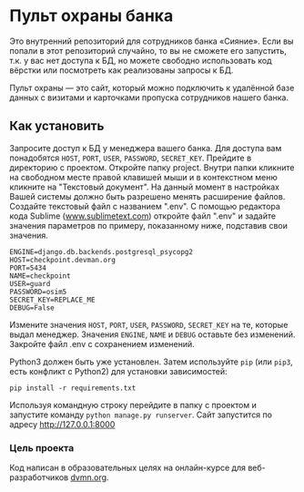 # Пульт охраны банка

Это внутренний репозиторий для сотрудников банка «Сияние». Если вы попали в этот репозиторий случайно, то вы не сможете его запустить, т.к. у вас нет доступа к БД, но можете свободно использовать код вёрстки или посмотреть как реализованы запросы к БД.

Пульт охраны — это сайт, который можно подключить к удалённой базе данных с визитами и карточками пропуска сотрудников нашего банка.

## Как установить

Запросите доступ к БД у менеджера вашего банка. Для доступа вам понадобятся `HOST`, `PORT`, `USER`, `PASSWORD`, `SECRET_KEY`.
Прейдите в директорию с проектом. Откройте папку project. Внутри папки кликните на свободном месте правой клавишей мыши и в контекстном меню кликните на "Текстовый документ". 
На данный момент в настройках Вашей системы должно быть разрешено менять расширение файлов. 
Создайте текстовый файл с названием ".env". С помощью редактора кода Sublime (www.sublimetext.com) откройте файл ".env" и задайте значения параметров по примеру, показанному ниже, подставив свои значения.  

```
ENGINE=django.db.backends.postgresql_psycopg2
HOST=checkpoint.devman.org
PORT=5434
NAME=checkpoint
USER=guard
PASSWORD=osim5
SECRET_KEY=REPLACE_ME
DEBUG=False
```

Измените значения `HOST`, `PORT`, `USER`, `PASSWORD`, `SECRET_KEY` на те, которые выдал менеджер. Значения `ENGINE`, `NAME` и `DEBUG` оставьте без изменений. Закройте файл .env с сохранением изменений.

Python3 должен быть уже установлен. Затем используйте `pip` (или `pip3`, есть конфликт с Python2) для установки зависимостей:

`pip install -r requirements.txt`

Используя командную строку перейдите в папку с проектом и запустите команду `python manage.py runserver`.
Сайт запустится по адресу http://127.0.0.1:8000

### Цель проекта

Код написан в образовательных целях на онлайн-курсе для веб-разработчиков [dvmn.org](http://dvmn.org).
